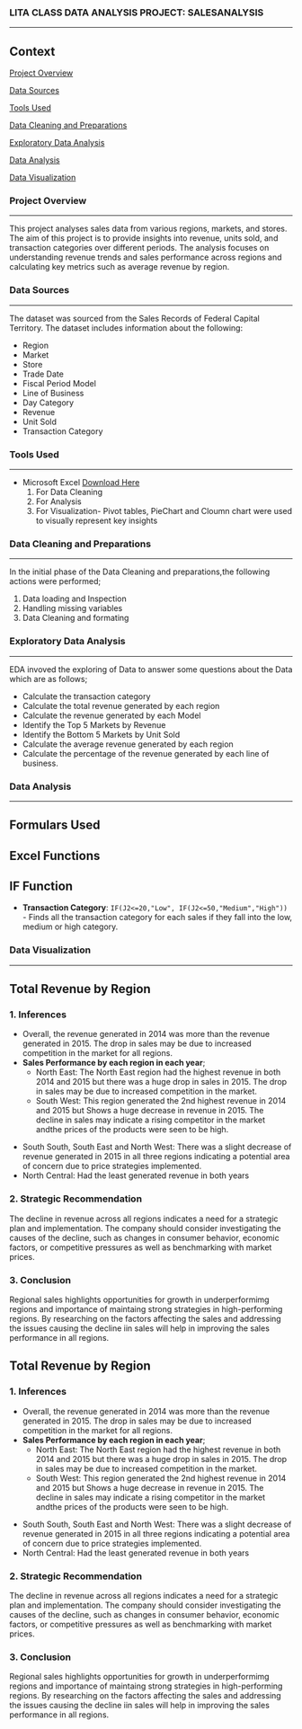 ### LITA CLASS DATA ANALYSIS PROJECT: SALESANALYSIS
---

## Context

[Project Overview](#project-overview)

[Data Sources](#data-sources)

[Tools Used](#tools-used)

[Data Cleaning and Preparations](#data-cleaning-and-preparations)

[Exploratory Data Analysis](#exploratory-data-analysis)

[Data Analysis](#data-analysis)

[Data Visualization](#data-visualization)

### Project Overview
---
This project analyses sales data from various regions, markets, and stores. The aim of this project is to provide insights into revenue, units sold, and transaction categories over different periods. The analysis focuses on understanding revenue trends and sales performance across regions and calculating key metrics such as average revenue by region.

### Data Sources
---
The dataset was sourced from the Sales Records of Federal Capital Territory. The dataset includes information about the following:
- Region
- Market
- Store
- Trade Date
- Fiscal Period Model
- Line of Business
- Day Category
- Revenue
- Unit Sold
- Transaction Category
  

### Tools Used
---
- Microsoft Excel [Download Here](https://wwww.microsoft.com)
  1. For Data Cleaning
  2. For Analysis
  3. For Visualization- Pivot tables, PieChart and Cloumn chart were used to visually represent key insights
### Data Cleaning and Preparations
---
In the initial phase of the Data Cleaning and preparations,the following actions were performed;
1. Data loading and Inspection
2. Handling missing variables
3. Data Cleaning and formating

### Exploratory Data Analysis
---
EDA invoved the exploring of Data to answer some questions about the Data which are as follows;
- Calculate the transaction category
- Calculate the total revenue generated by each region
- Calculate the revenue generated by each Model
- Identify the Top 5 Markets by Revenue
- Identify the Bottom 5 Markets by Unit Sold
- Calculate the average revenue generated by each region
- Calculate the percentage of the revenue generated by each line of business.

### Data Analysis
---
## Formulars Used
## Excel Functions
## IF Function
- **Transaction Category**:
  `IF(J2<=20,"Low", IF(J2<=50,"Medium","High"))` - Finds all the transaction category for each sales if they fall into the low, medium or high category.


### Data Visualization
---
## Total Revenue by Region

### 1. Inferences
- Overall, the revenue generated in 2014 was more than the revenue generated in 2015. The drop in sales may be due to increased competition in the market for all regions. 
- **Sales Performance by each region in each year**;
  * North East: The North East region had the highest revenue in both 2014 and 2015 but there was a huge drop in sales in 2015. The drop in sales may be due to increased competition in the market.
  * South West: This region generated the 2nd highest revenue in 2014 and 2015 but Shows a huge decrease in revenue in 2015. The decline in sales may indicate a rising competitor in the market andthe prices of the products were seen to be high.
 * South South, South East and North West: There was a slight decrease of revenue generated in 2015 in all three regions indicating a potential area of concern due to price strategies implemented.
 * North Central: Had the least generated revenue in both years

### 2. Strategic Recommendation
The decline in revenue across all regions indicates a need for a strategic plan and implementation. The company should consider investigating the causes of the decline, such as changes in consumer behavior, economic factors, or competitive pressures as well as benchmarking with market prices.
  
### 3. Conclusion
Regional sales highlights opportunities for growth in underperformimg regions and importance of maintaing strong strategies in high-performing regions. By researching on the factors affecting the sales and addressing the issues causing the decline iin sales will help in improving the sales performance in all regions.

## Total Revenue by Region

### 1. Inferences
- Overall, the revenue generated in 2014 was more than the revenue generated in 2015. The drop in sales may be due to increased competition in the market for all regions. 
- **Sales Performance by each region in each year**;
  * North East: The North East region had the highest revenue in both 2014 and 2015 but there was a huge drop in sales in 2015. The drop in sales may be due to increased competition in the market.
  * South West: This region generated the 2nd highest revenue in 2014 and 2015 but Shows a huge decrease in revenue in 2015. The decline in sales may indicate a rising competitor in the market andthe prices of the products were seen to be high.
 * South South, South East and North West: There was a slight decrease of revenue generated in 2015 in all three regions indicating a potential area of concern due to price strategies implemented.
 * North Central: Had the least generated revenue in both years

### 2. Strategic Recommendation
The decline in revenue across all regions indicates a need for a strategic plan and implementation. The company should consider investigating the causes of the decline, such as changes in consumer behavior, economic factors, or competitive pressures as well as benchmarking with market prices.
  
### 3. Conclusion
Regional sales highlights opportunities for growth in underperformimg regions and importance of maintaing strong strategies in high-performing regions. By researching on the factors affecting the sales and addressing the issues causing the decline iin sales will help in improving the sales performance in all regions.
